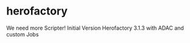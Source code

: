 herofactory
===========


We need more Scripter!
Initial Version Herofactory 3.1.3 with ADAC and custom Jobs

